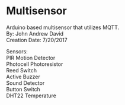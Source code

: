 # Multisensor
Arduino based multisensor that utilizes MQTT. <br>
By: John Andrew David <br>
Creation Date: 7/20/2017 <br>

Sensors: <br>
PIR Motion Detector <br>
Photocell Photoresistor <br>
Reed Switch <br>
Active Buzzer <br>
Sound Detector <br> 
Button Switch <br>
DHT22 Temperature <br>
